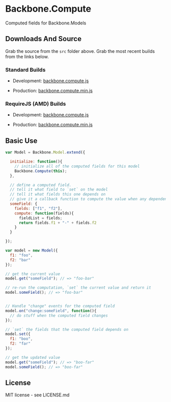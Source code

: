 # Backbone.Compute

Computed fields for Backbone.Models

## Downloads And Source

Grab the source from the `src` folder above. Grab the most recent builds
from the links below.

### Standard Builds

* Development: [backbone.compute.js](https://raw.github.com/derickbailey/backbone.compute/master/lib/backbone.compute.js)

* Production: [backbone.compute.min.js](https://raw.github.com/derickbailey/backbone.compute/master/lib/backbone.compute.min.js)

### RequireJS (AMD) Builds

* Development: [backbone.compute.js](https://raw.github.com/derickbailey/backbone.compute/master/lib/amd/backbone.compute.js)

* Production: [backbone.compute.min.js](https://raw.github.com/derickbailey/backbone.compute/master/lib/amd/backbone.compute.min.js)

## Basic Use

```js
var Model = Backbone.Model.extend({

  initialize: function(){
    // initialize all of the computed fields for this model
    Backbone.Compute(this);
  },

  // define a computed field.
  // tell it what field to `set` on the model
  // tell it what fields this one depends on
  // give it a callback function to compute the value when any dependent field changes
  someField: {
    fields: ["f1", "f2"], 
    compute: function(fields){
      fieldList = fields;
      return fields.f1 + "-" + fields.f2
    }
  }

});

var model = new Model({
  f1: "foo",
  f2: "bar"
});

// get the current value
model.get("someField"); // => "foo-bar"

// re-run the computation, `set` the current value and return it
model.someField(); // => "foo-bar"


// Handle "change" events for the computed field
model.on("change:someField", function(){
  // do stuff when the computed field changes
});

// `set` the fields that the computed field depends on
model.set({
  f1: "boo",
  f2: "far"
});

// get the updated value
model.get("someField"); // => "boo-far"
model.someField(); // => "boo-far"
```

## License

MIT license - see LICENSE.md
